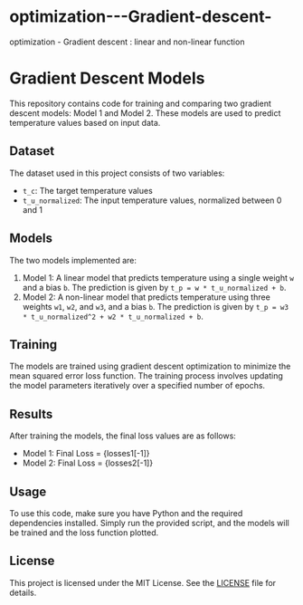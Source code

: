 # optimization---Gradient-descent-
optimization - Gradient descent : linear and non-linear function

# Gradient Descent Models

This repository contains code for training and comparing two gradient descent models: Model 1 and Model 2. These models are used to predict temperature values based on input data.

## Dataset

The dataset used in this project consists of two variables:

- `t_c`: The target temperature values
- `t_u_normalized`: The input temperature values, normalized between 0 and 1

## Models

The two models implemented are:

1. Model 1: A linear model that predicts temperature using a single weight `w` and a bias `b`. The prediction is given by `t_p = w * t_u_normalized + b`.
2. Model 2: A non-linear model that predicts temperature using three weights `w1`, `w2`, and `w3`, and a bias `b`. The prediction is given by `t_p = w3 * t_u_normalized^2 + w2 * t_u_normalized + b`.

## Training

The models are trained using gradient descent optimization to minimize the mean squared error loss function. The training process involves updating the model parameters iteratively over a specified number of epochs.

## Results

After training the models, the final loss values are as follows:

- Model 1: Final Loss = {losses1[-1]}
- Model 2: Final Loss = {losses2[-1]}

## Usage

To use this code, make sure you have Python and the required dependencies installed. Simply run the provided script, and the models will be trained and the loss function plotted.

## License

This project is licensed under the MIT License. See the [LICENSE](LICENSE) file for details.


